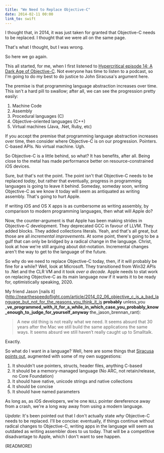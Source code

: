 ```yaml
---
title: "We Need to Replace Objective-C"
date: 2014-02-11 00:00
link_to: swift
---
```


I thought that, in 2014, it was just taken for granted that Objective-C needs to be replaced. I thought that we were all on the same page.

That's what I thought, but I was wrong.

So here we go again.

This all started, for me, when I first listened to [Hypercritical episode 14: A Dark Age of Objective-C](http://5by5.tv/hypercritical/14). Not everyone has time to listen to a podcast, so I'm going to do my best to do justice to John Siracusa's argument here.

The premise is that programming language abstraction increases over time. This isn't a hard pill to swallow; after all, we can see the progression pretty easily:

1. Machine Code
2. Assembly
3. Procedural languages (C)
4. Objective-oriented languages (C++)
5. Virtual machines (Java, .Net, Ruby, etc)

If you accept the premise that programming language abstraction increases over time, then consider where Objective-C is on our progression. Pointers. C-based APIs. No virtual machine. Ugh.

So Objective-C is a little behind, so what? It has benefits, after all. Being close to the metal has made performance better on resource-constrained iOS devices.

Sure, but that's not the point. The point isn't that Objective-C needs to be replaced _today_, but rather that eventually, progress in programming languages is going to leave it behind. Someday, someday soon, writing Objective-C as we know it today will seem as antiquated as writing assembly. That's going to hurt Apple.

If writing iOS and OS X apps is as cumbersome as writing assembly, by comparison to modern programming languages, then what will Apple do?

Now, the counter-argument is that Apple has been making strides in Objective-C development. They deprecated GCC in favour of LLVM. They added blocks. They added collections literals. Yeah, and that's all great, but those are all _incremental improvements_. At some point, there's going to be a gulf that can only be bridged by a radical change in the language. Christ, look at how we're still arguing about dot-notation. Incremental changes aren't the way to get to the language of the future.

So why do we need to replace Objective-C today, then, if it will probably be fine for a while? Well, look at Microsoft. They transitioned from Win32 APIs to .Net and the CLR VM and it took _over a decade_. Apple needs to stat work on replacing Objective-C as its main language _now_ if it wants it to be ready for, optimistically speaking, 2020.

My friend Jason [nails it](http://nearthespeedoflight.com/article/2014_02_06_objective_c_is_a_bad_language_but_not_for_the_reasons_you_think_it_is __probably__ unless_you ___ve_programmed_with_it_for_a_while_in_which_case_you_probably_know_enough_to_judge_for_yourself_anyway__ the_jason_brennan_rant):

> A new old thing is not really what we need. It seems absurd that 30 years after the Mac we still build the same applications the same ways. It seems absurd we still haven’t really caught up to Smalltalk.

Exactly.

So what do I want in a language? Well, here are some things that [Siracusa points out](http://5by5.tv/hypercritical/15), augmented with some of my own suggestions:

1. It shouldn't use pointers, structs, header files, anything C-based
2. It should be a memory-managed language (No ARC, not retain/release, no Core Foundation)
3. It should have native, unicode strings and native collections
4. It should be concise
5. It should have named parameters

As long as, as iOS developers, we're one `NULL` pointer dereference away from a crash, we're a long way away from using a modern language.

_Update_: It's been pointed out that I don't actually state _why_ Objective-C needs to be replaced. I'll be concise: eventually, if things continue without radical changes to Objective-C, writing apps in the language will seem as outdated as writing assembler does to us today. That will be a competitive disadvantage to Apple, which I don't want to see happen.

(READMORE)
